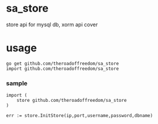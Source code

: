 # sa_store
store api for mysql db, xorm api cover


# usage 
```
go get github.com/theroadoffreedom/sa_store
import github.com/theroadoffreedom/sa_store
```

### sample
```
import (
	store github.com/theroadoffreedom/sa_store
)

err := store.InitStore(ip,port,username,password,dbname)
```

